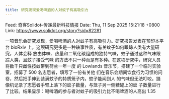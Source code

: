 ```yaml
---
title: 研究发现爱喝啤酒的人对蚊子有高吸引力
---
```


Feed: 奇客Solidot–传递最新科技情报
Date: Thu, 11 Sep 2025 15:21:18 +0800
Link: https://www.solidot.org/story?sid=82281

一项音乐会研究发现，爱喝啤酒的人对蚊子有高吸引力。研究报告发表在预印本平台
bioRxiv 上。这项研究更多是一种轶事性质，有关蚊子如何跟踪人类有大量研究，人体会释
放由体味、热量和二氧化碳组成的独特气味，蚊子通过这种气味跟踪人类，且蚊子接受气味
的方法不只一种而是有多种。在这项研究中，研究人员将数千只雌性按蚊带到荷兰一年一度
的 Lowlands 音乐节，搭建了一个临时实验室，招募了 500 名志愿者，填写了一份有关他
们在音乐会期间饮食行为习惯的问卷，然后把手伸到装满蚊子的特质笼子内，蚊子能闻到人
的气味但无法叮咬。摄像机记录了志愿者手臂上落下的蚊子数量，与笼子另一侧糖罐上的蚊
子数量进行了比较。结果显示：喝啤酒的参与者对蚊子的吸引力比不喝啤酒的人高出 1.35
